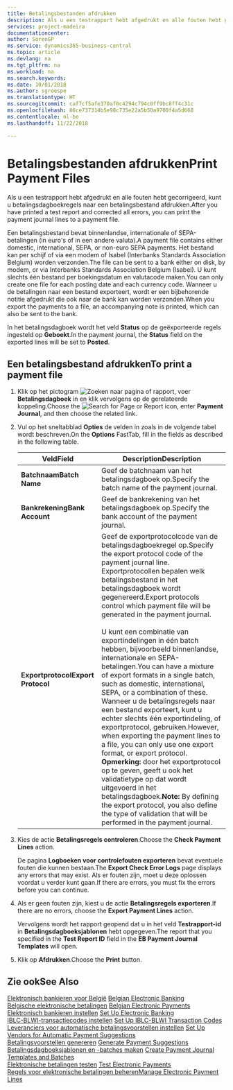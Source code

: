 ```yaml
---
title: Betalingsbestanden afdrukken
description: Als u een testrapport hebt afgedrukt en alle fouten hebt gecorrigeerd, kunt u betalingsdagboekregels naar een betalingsbestand afdrukken.
services: project-madeira
documentationcenter: 
author: SorenGP
ms.service: dynamics365-business-central
ms.topic: article
ms.devlang: na
ms.tgt_pltfrm: na
ms.workload: na
ms.search.keywords: 
ms.date: 10/01/2018
ms.author: sgroespe
ms.translationtype: HT
ms.sourcegitcommit: caf7cf5afe370af0c4294c794c0ff9bc8ff4c31c
ms.openlocfilehash: 86ce737314b5e98c735e22a5b50a9700f4a5d668
ms.contentlocale: nl-be
ms.lasthandoff: 11/22/2018

---
```

# <a name="print-payment-files"></a><span data-ttu-id="cecbb-103">Betalingsbestanden afdrukken</span><span class="sxs-lookup"><span data-stu-id="cecbb-103">Print Payment Files</span></span>
<span data-ttu-id="cecbb-104">Als u een testrapport hebt afgedrukt en alle fouten hebt gecorrigeerd, kunt u betalingsdagboekregels naar een betalingsbestand afdrukken.</span><span class="sxs-lookup"><span data-stu-id="cecbb-104">After you have printed a test report and corrected all errors, you can print the payment journal lines to a payment file.</span></span>  

<span data-ttu-id="cecbb-105">Een betalingsbestand bevat binnenlandse, internationale of SEPA-betalingen (in euro's of in een andere valuta).</span><span class="sxs-lookup"><span data-stu-id="cecbb-105">A payment file contains either domestic, international, SEPA, or non-euro SEPA payments.</span></span> <span data-ttu-id="cecbb-106">Het bestand kan per schijf of via een modem of Isabel (Interbanks Standards Association Belgium) worden verzonden.</span><span class="sxs-lookup"><span data-stu-id="cecbb-106">The file can be sent to a bank either on disk, by modem, or via Interbanks Standards Association Belgium (Isabel).</span></span> <span data-ttu-id="cecbb-107">U kunt slechts één bestand per boekingsdatum en valutacode maken.</span><span class="sxs-lookup"><span data-stu-id="cecbb-107">You can only create one file for each posting date and each currency code.</span></span> <span data-ttu-id="cecbb-108">Wanneer u de betalingen naar een bestand exporteert, wordt er een bijbehorende notitie afgedrukt die ook naar de bank kan worden verzonden.</span><span class="sxs-lookup"><span data-stu-id="cecbb-108">When you export the payments to a file, an accompanying note is printed, which can also be sent to the bank.</span></span>  

<span data-ttu-id="cecbb-109">In het betalingsdagboek wordt het veld **Status** op de geëxporteerde regels ingesteld op **Geboekt**.</span><span class="sxs-lookup"><span data-stu-id="cecbb-109">In the payment journal, the **Status** field on the exported lines will be set to **Posted**.</span></span>  

## <a name="to-print-a-payment-file"></a><span data-ttu-id="cecbb-110">Een betalingsbestand afdrukken</span><span class="sxs-lookup"><span data-stu-id="cecbb-110">To print a payment file</span></span>  

1.  <span data-ttu-id="cecbb-111">Klik op het pictogram ![Zoeken naar pagina of rapport](../../media/ui-search/search_small.png "pictogram Zoeken naar pagina of rapport"), voer **Betalingsdagboek** in en klik vervolgens op de gerelateerde koppeling.</span><span class="sxs-lookup"><span data-stu-id="cecbb-111">Choose the ![Search for Page or Report](../../media/ui-search/search_small.png "Search for Page or Report icon") icon, enter **Payment Journal**, and then choose the related link.</span></span>  
2.  <span data-ttu-id="cecbb-112">Vul op het sneltabblad **Opties** de velden in zoals in de volgende tabel wordt beschreven.</span><span class="sxs-lookup"><span data-stu-id="cecbb-112">On the **Options** FastTab, fill in the fields as described in the following table.</span></span>  

    |<span data-ttu-id="cecbb-113">Veld</span><span class="sxs-lookup"><span data-stu-id="cecbb-113">Field</span></span>|<span data-ttu-id="cecbb-114">Description</span><span class="sxs-lookup"><span data-stu-id="cecbb-114">Description</span></span>|  
    |---------------------------------|---------------------------------------|  
    |<span data-ttu-id="cecbb-115">**Batchnaam**</span><span class="sxs-lookup"><span data-stu-id="cecbb-115">**Batch Name**</span></span>|<span data-ttu-id="cecbb-116">Geef de batchnaam van het betalingsdagboek op.</span><span class="sxs-lookup"><span data-stu-id="cecbb-116">Specify the batch name of the payment journal.</span></span>|  
    |<span data-ttu-id="cecbb-117">**Bankrekening**</span><span class="sxs-lookup"><span data-stu-id="cecbb-117">**Bank Account**</span></span>|<span data-ttu-id="cecbb-118">Geef de bankrekening van het betalingsdagboek op.</span><span class="sxs-lookup"><span data-stu-id="cecbb-118">Specify the bank account of the payment journal.</span></span>|  
    |<span data-ttu-id="cecbb-119">**Exportprotocol**</span><span class="sxs-lookup"><span data-stu-id="cecbb-119">**Export Protocol**</span></span>|<span data-ttu-id="cecbb-120">Geef de exportprotocolcode van de betalingsdagboekregel op.</span><span class="sxs-lookup"><span data-stu-id="cecbb-120">Specify the export protocol code of the payment journal line.</span></span> <span data-ttu-id="cecbb-121">Exportprotocollen bepalen welk betalingsbestand in het betalingsdagboek wordt gegenereerd.</span><span class="sxs-lookup"><span data-stu-id="cecbb-121">Export protocols control which payment file will be generated in the payment journal.</span></span><br /><br /> <span data-ttu-id="cecbb-122">U kunt een combinatie van exportindelingen in één batch hebben, bijvoorbeeld binnenlandse, internationale en SEPA-betalingen.</span><span class="sxs-lookup"><span data-stu-id="cecbb-122">You can have a mixture of export formats in a single batch, such as domestic, international, SEPA, or a combination of these.</span></span> <span data-ttu-id="cecbb-123">Wanneer u de betalingsregels naar een bestand exporteert, kunt u echter slechts één exportindeling, of exportprotocol, gebruiken.</span><span class="sxs-lookup"><span data-stu-id="cecbb-123">However, when exporting the payment lines to a file, you can only use one export format, or export protocol.</span></span> <span data-ttu-id="cecbb-124">**Opmerking:** door het exportprotocol op te geven, geeft u ook het validatietype op dat wordt uitgevoerd in het betalingsdagboek.</span><span class="sxs-lookup"><span data-stu-id="cecbb-124">**Note:**  By defining the export protocol, you also define the type of validation that will be performed in the payment journal.</span></span>|  

3.  <span data-ttu-id="cecbb-125">Kies de actie **Betalingsregels controleren**.</span><span class="sxs-lookup"><span data-stu-id="cecbb-125">Choose the **Check Payment Lines** action.</span></span>

    <span data-ttu-id="cecbb-126">De pagina **Logboeken voor controlefouten exporteren** bevat eventuele fouten die kunnen bestaan.</span><span class="sxs-lookup"><span data-stu-id="cecbb-126">The **Export Check Error Logs** page displays any errors that may exist.</span></span> <span data-ttu-id="cecbb-127">Als er fouten zijn, moet u deze oplossen voordat u verder kunt gaan.</span><span class="sxs-lookup"><span data-stu-id="cecbb-127">If there are errors, you must fix the errors before you can continue.</span></span>

4. <span data-ttu-id="cecbb-128">Als er geen fouten zijn, kiest u de actie **Betalingsregels exporteren**.</span><span class="sxs-lookup"><span data-stu-id="cecbb-128">If there are no errors, choose the **Export Payment Lines** action.</span></span>  

    <span data-ttu-id="cecbb-129">Vervolgens wordt het rapport geopend dat u in het veld **Testrapport-id** in **Betalingsdagboeksjablonen** hebt opgegeven.</span><span class="sxs-lookup"><span data-stu-id="cecbb-129">The report that you specified in the **Test Report ID** field in the **EB Payment Journal Templates** will open.</span></span>  

5.  <span data-ttu-id="cecbb-130">Klik op **Afdrukken**.</span><span class="sxs-lookup"><span data-stu-id="cecbb-130">Choose the **Print** button.</span></span>  

## <a name="see-also"></a><span data-ttu-id="cecbb-131">Zie ook</span><span class="sxs-lookup"><span data-stu-id="cecbb-131">See Also</span></span>  
 <span data-ttu-id="cecbb-132">[Elektronisch bankieren voor België](belgian-electronic-banking.md) </span><span class="sxs-lookup"><span data-stu-id="cecbb-132">[Belgian Electronic Banking](belgian-electronic-banking.md) </span></span>  
 <span data-ttu-id="cecbb-133">[Belgische elektronische betalingen](belgian-electronic-payments.md) </span><span class="sxs-lookup"><span data-stu-id="cecbb-133">[Belgian Electronic Payments](belgian-electronic-payments.md) </span></span>  
 <span data-ttu-id="cecbb-134">[Elektronisch bankieren instellen](how-to-set-up-electronic-banking.md) </span><span class="sxs-lookup"><span data-stu-id="cecbb-134">[Set Up Electronic Banking](how-to-set-up-electronic-banking.md) </span></span>  
 <span data-ttu-id="cecbb-135">[IBLC-BLWI-transactiecodes instellen](how-to-set-up-iblc-blwi-transaction-codes.md) </span><span class="sxs-lookup"><span data-stu-id="cecbb-135">[Set Up IBLC-BLWI Transaction Codes](how-to-set-up-iblc-blwi-transaction-codes.md) </span></span>  
 <span data-ttu-id="cecbb-136">[Leveranciers voor automatische betalingsvoorstellen instellen](how-to-set-up-vendors-for-automatic-payment-suggestions.md) </span><span class="sxs-lookup"><span data-stu-id="cecbb-136">[Set Up Vendors for Automatic Payment Suggestions](how-to-set-up-vendors-for-automatic-payment-suggestions.md) </span></span>  
 <span data-ttu-id="cecbb-137">[Betalingsvoorstellen genereren](how-to-generate-payment-suggestions.md) </span><span class="sxs-lookup"><span data-stu-id="cecbb-137">[Generate Payment Suggestions](how-to-generate-payment-suggestions.md) </span></span>  
 <span data-ttu-id="cecbb-138">[Betalingsdagboeksjablonen en -batches maken](how-to-create-payment-journal-templates-and-batches.md) </span><span class="sxs-lookup"><span data-stu-id="cecbb-138">[Create Payment Journal Templates and Batches](how-to-create-payment-journal-templates-and-batches.md) </span></span>  
 <span data-ttu-id="cecbb-139">[Elektronische betalingen testen](how-to-test-electronic-payments.md) </span><span class="sxs-lookup"><span data-stu-id="cecbb-139">[Test Electronic Payments](how-to-test-electronic-payments.md) </span></span>  
 [<span data-ttu-id="cecbb-140">Regels voor elektronische betalingen beheren</span><span class="sxs-lookup"><span data-stu-id="cecbb-140">Manage Electronic Payment Lines</span></span>](how-to-manage-electronic-payment-lines.md)

